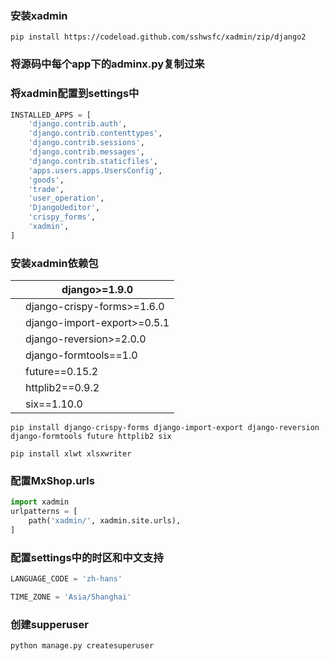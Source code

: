 ### 安装xadmin

```
pip install https://codeload.github.com/sshwsfc/xadmin/zip/django2
```

### 将源码中每个app下的adminx.py复制过来

### 将xadmin配置到settings中

```python
INSTALLED_APPS = [
    'django.contrib.auth',
    'django.contrib.contenttypes',
    'django.contrib.sessions',
    'django.contrib.messages',
    'django.contrib.staticfiles',
    'apps.users.apps.UsersConfig',
    'goods',
    'trade',
    'user_operation',
    'DjangoUeditor',
    'crispy_forms',
    'xadmin',
]
```

### 安装xadmin依赖包

|      | django>=1.9.0               |
| ---- | --------------------------- |
|      | django-crispy-forms>=1.6.0  |
|      | django-import-export>=0.5.1 |
|      | django-reversion>=2.0.0     |
|      | django-formtools==1.0       |
|      | future==0.15.2              |
|      | httplib2==0.9.2             |
|      | six==1.10.0                 |

```
pip install django-crispy-forms django-import-export django-reversion django-formtools future httplib2 six

pip install xlwt xlsxwriter
```

### 配置MxShop.urls

```python
import xadmin
urlpatterns = [    
	path('xadmin/', xadmin.site.urls),
]
```

### 配置settings中的时区和中文支持

```python
LANGUAGE_CODE = 'zh-hans'

TIME_ZONE = 'Asia/Shanghai'
```



### 创建supperuser

```python
python manage.py createsuperuser
```

